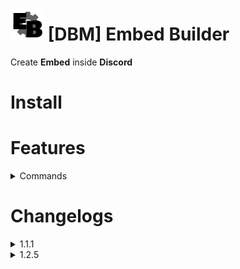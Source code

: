 # ![app icon](./Screenshot/EB.png) [DBM] Embed Builder
 Create **Embed** inside **Discord**
 
# Install

# Features
<details><summary>Commands</summary>

* `embed <embed>` | Create embed from json
* `embed help <1/2/3/4/5>` | Embed Builder guide
* `embed variables` | List of variables
* `embed colors` | List of color variables
* `embed examples` | List of example format
</details>

# Changelogs

<details><summary>1.1.1</summary>

* Added `embed help`
* Bugs fixed
</details>

<details><summary>1.2.5</summary>

* Added `embed variables`
* Added `embed colors`
* Added `embed examples`
* Bugs fixed
</details>
